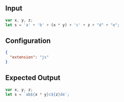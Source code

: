 
## Input
```javascript input
var x, y, z;
let s = 'a' + 'b' + (x * y) + 'c' + z + "d" + "e";
```

## Configuration
```json configuration
{
  "extension": "js"
}
```

## Expected Output
```javascript expected output
var x, y, z;
let s = `ab${x * y}c${z}de`;
```
